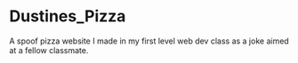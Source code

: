 # Dustines_Pizza
A spoof pizza website I made in my first level web dev class as a joke aimed at a fellow classmate.
